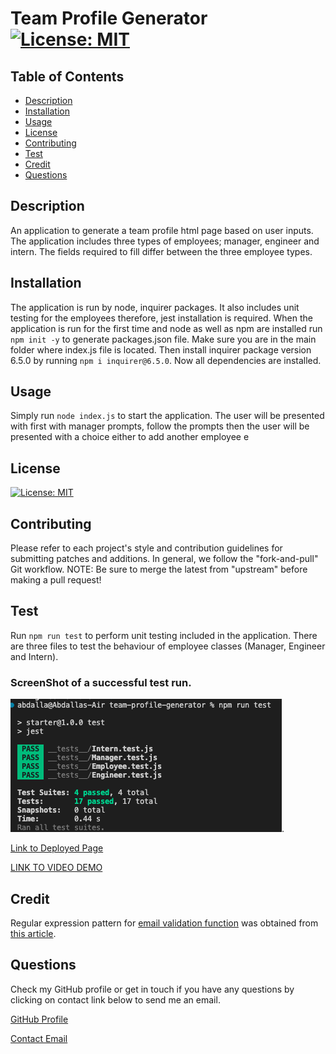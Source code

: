 # Team Profile Generator [![License: MIT](https://img.shields.io/badge/License-MIT-yellow.svg)](https://opensource.org/licenses/MIT)
  
  ## Table of Contents
  * [Description](#Description)
  * [Installation](#Installation)
  * [Usage](#Usage)
  * [License](#License)
  * [Contributing](#Contributing)
  * [Test](#test)
  * [Credit](#credit)
  * [Questions](#questions)

  ## Description 
  An application to generate a team profile html page based on user inputs. The application includes three types of employees; manager, engineer and intern. The fields required to fill differ between the three employee types. 

  ## Installation
  The application is run by node, inquirer packages. It also includes unit testing for the employees therefore, jest installation is required. When the application is run for the first time and node as well as npm are installed run ```npm init -y``` to generate packages.json file. Make sure you are in the main folder where index.js file is located. Then install inquirer package version 6.5.0 by running ```npm i inquirer@6.5.0```. Now all dependencies are installed.

  ## Usage
  Simply run ```node index.js``` to start the application. The user will be presented with first with manager prompts, follow the prompts then the user will be presented with a choice either to add another employee e

  ## License
  [![License: MIT](https://img.shields.io/badge/License-MIT-yellow.svg)](https://opensource.org/licenses/MIT)

  ## Contributing
  Please refer to each project's style and contribution guidelines for submitting patches and additions. In general, we follow the "fork-and-pull" Git workflow. NOTE: Be sure to merge the latest from "upstream" before making a pull request!
  
  ## Test
  Run ```npm run test``` to perform unit testing included in the application. There are three files to test the behaviour of employee classes (Manager, Engineer and Intern).

  ### ScreenShot of a successful test run.

  ![test image](./assets/test.png).
  
  [Link to Deployed Page](output/styles.css)

  [LINK TO VIDEO DEMO](https://youtu.be/IOfU6Vq2_sY)

  ## Credit
  Regular expression pattern for [email validation function](https://github.com/abdalla-diaai/team-profile-generator/blob/37c4ff14e0994ad5eaf2d27c3195a29e5efd476f/index.js#L17C1-L24C1) was obtained from [this article](https://www.abstractapi.com/guides/email-validation-regex-javascript). 
   
  ## Questions
  Check my GitHub profile or get in touch if you have any questions by clicking on contact link below to send me an email. 

  [GitHub Profile](https://github.com/abdalla-diaai)

  [Contact Email](mailto:abdalla.diaai@outlook.com)
  

